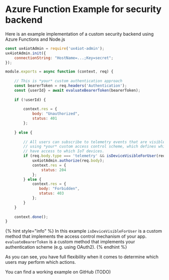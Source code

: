 # Azure Function Example for security backend

Here is an example implementation of a custom security backend using Azure Functions and Node.js

```javascript
const ux4iotAdmin = require('ux4iot-admin');
ux4iotAdmin.init({
    connectionString: "HostName=...;Key=secret";
});

module.exports = async function (context, req) {
    
    // This is *your* custom authentication approach
    const bearerToken = req.headers('Authentication');    
    const {userId} = await evaluateBearerToken(bearerToken);
    
    if (!userId) {
    
        context.res = {
            body: "Unauthorized",
            status: 401
        };
        
    } else {
        
        // All users can subscribe to telemetry events that are visible for them
        // using *your* custom access control scheme, which defines which users 
        // have access to which IoT devices.
        if (req.body.type === 'telemetry' && isDeviceVisibleForUser(req.body.device, userId)) {
            ux4iotAdmin.authorize(req.body);
            context.res = {
                status: 204
            };
        } else {
            context.res = {
               body: "Forbidden",
               status: 403
            };
        }
    }
    
    context.done();    
}
```

{% hint style="info" %}
In this example `isDeviceVisibleForUser` is a custom method that implements the access control mechanism of your app. `evaluateBearerToken` is a custom method that implements your authentication scheme \(e.g. using OAuth2\).
{% endhint %}

As you can see, you have full flexibility when it comes to determine which users may perform which actions.

You can find a working example on GitHub \(TODO\)

